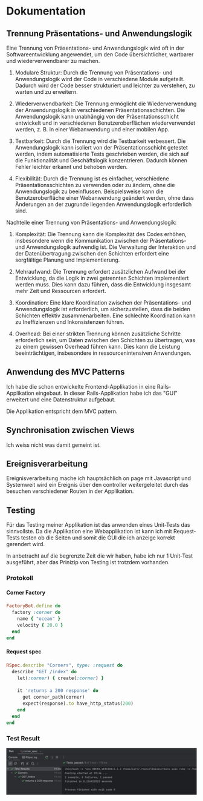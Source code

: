 # Dokumentation

## Trennung Präsentations- und Anwendungslogik

Eine Trennung von Präsentations- und Anwendungslogik wird oft in der Softwareentwicklung angewendet, um den Code übersichtlicher, wartbarer und wiederverwendbarer zu machen.

1. Modulare Struktur: Durch die Trennung von Präsentations- und Anwendungslogik wird der Code in verschiedene Module aufgeteilt. Dadurch wird der Code besser strukturiert und leichter zu verstehen, zu warten und zu erweitern.
   
2. Wiederverwendbarkeit: Die Trennung ermöglicht die Wiederverwendung der Anwendungslogik in verschiedenen Präsentationsschichten. Die Anwendungslogik kann unabhängig von der Präsentationsschicht entwickelt und in verschiedenen Benutzeroberflächen wiederverwendet werden, z. B. in einer Webanwendung und einer mobilen App.

4. Testbarkeit: Durch die Trennung wird die Testbarkeit verbessert. Die Anwendungslogik kann isoliert von der Präsentationsschicht getestet werden, indem automatisierte Tests geschrieben werden, die sich auf die Funktionalität und Geschäftslogik konzentrieren. Dadurch können Fehler leichter erkannt und behoben werden.

5. Flexibilität: Durch die Trennung ist es einfacher, verschiedene Präsentationsschichten zu verwenden oder zu ändern, ohne die Anwendungslogik zu beeinflussen. Beispielsweise kann die Benutzeroberfläche einer Webanwendung geändert werden, ohne dass Änderungen an der zugrunde liegenden Anwendungslogik erforderlich sind.


Nachteile einer Trennung von Präsentations- und Anwendungslogik:

1. Komplexität: Die Trennung kann die Komplexität des Codes erhöhen, insbesondere wenn die Kommunikation zwischen der Präsentations- und Anwendungslogik aufwendig ist. Die Verwaltung der Interaktion und der Datenübertragung zwischen den Schichten erfordert eine sorgfältige Planung und Implementierung.

2. Mehraufwand: Die Trennung erfordert zusätzlichen Aufwand bei der Entwicklung, da die Logik in zwei getrennten Schichten implementiert werden muss. Dies kann dazu führen, dass die Entwicklung insgesamt mehr Zeit und Ressourcen erfordert.

3. Koordination: Eine klare Koordination zwischen der Präsentations- und Anwendungslogik ist erforderlich, um sicherzustellen, dass die beiden Schichten effektiv zusammenarbeiten. Eine schlechte Koordination kann zu Ineffizienzen und Inkonsistenzen führen.

4. Overhead: Bei einer strikten Trennung können zusätzliche Schritte erforderlich sein, um Daten zwischen den Schichten zu übertragen, was zu einem gewissen Overhead führen kann. Dies kann die Leistung beeinträchtigen, insbesondere in ressourcenintensiven Anwendungen.

## Anwendung des MVC Patterns

Ich habe die schon entwickelte Frontend-Applikation in eine Rails-Applikation eingebaut. In dieser Rails-Applikation habe ich das "GUI" erweitert und eine Datenstruktur aufgebaut.

Die Applikation entspricht dem MVC pattern.

## Synchronisation zwischen Views

Ich weiss nicht was damit gemeint ist.

## Ereignisverarbeitung

Ereignisverarbeitung mache ich hauptsächlich on page mit Javascript und Systemweit wird ein Ereignis über den controller weitergeleitet durch das besuchen verschiedener Routen in der Applikation.

## Testing

Für das Testing meiner Applikation ist das anwenden eines Unit-Tests das sinnvollste. Da die Applikation eine Webapplikation ist kann ich mit Request-Tests testen ob die Seiten und somit die GUI die ich anzeige korrekt gerendert wird.

In anbetracht auf die begrenzte Zeit die wir haben, habe ich nur 1 Unit-Test ausgeführt, aber das Prinizip von Testing ist trotzdem vorhanden.

### Protokoll

#### Corner Factory

```ruby
FactoryBot.define do
  factory :corner do
    name { "ocean" }
    velocity { 20.0 }
  end
end

```

#### Request spec

```ruby
RSpec.describe "Corners", type: :request do
  describe "GET /index" do
    let(:corner) { create(:corner) }

    it 'returns a 200 response' do
      get corner_path(corner)
      expect(response).to have_http_status(200)
    end
  end
end

```
### Test Result

![](test_success.png)
